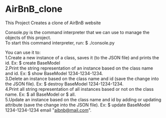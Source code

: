 # AirBnB_clone
This Project Creates a clone of AirBnB website

Console.py is the command interpreter that we can use to manage the objects of this project.  
To start this command interpreter, run: $ ./console.py  

You can use it to:  
1.Create a new instance of a class, saves it (to the JSON file) and prints the id. Ex: $ create BaseModel  
2.Print the string representation of an instance based on the class name and id. Ex: $ show BaseModel 1234-1234-1234.  
3.Delete an instance based on the class name and id (save the change into the JSON file). Ex: $ destroy BaseModel 1234-1234-1234.  
4.Print all string representation of all instances based or not on the class name. Ex: $ all BaseModel or $ all.  
5.Update an instance based on the class name and id by adding or updating attribute (save the change into the JSON file). Ex: $ update BaseModel 1234-1234-1234 email "aibnb@mail.com".  
